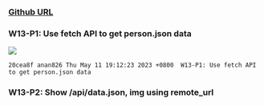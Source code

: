 ### [Github URL](https://github.com/anan826/1112-1N-js-demo-211410658.git)

### W13-P1: Use fetch API to get person.json data

![](https://slyliryvslfzxeqslixp.supabase.co/storage/v1/object/public/demo-58/md_1N_img/w13-p1.png)

```
20cea8f anan826 Thu May 11 19:12:23 2023 +0800  W13-P1: Use fetch API to get person.json data
```

### W13-P2: Show /api/data.json, img using remote_url

[](https://slyliryvslfzxeqslixp.supabase.co/storage/v1/object/public/demo-58/md_1N_img/w13-p2.png)

```

```
